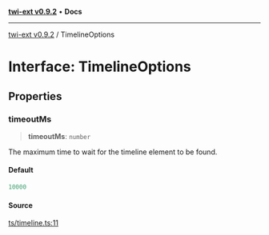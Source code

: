 [**twi-ext v0.9.2**](../README.md) • **Docs**

***

[twi-ext v0.9.2](../README.md) / TimelineOptions

# Interface: TimelineOptions

## Properties

### timeoutMs

> **timeoutMs**: `number`

The maximum time to wait for the timeline element to be found.

#### Default

```ts
10000
```

#### Source

[ts/timeline.ts:11](https://github.com/Robot-Inventor/twi-ext/blob/7d3032cc9287a7adfe902ae2da1b1157372f640c/src/ts/timeline.ts#L11)
